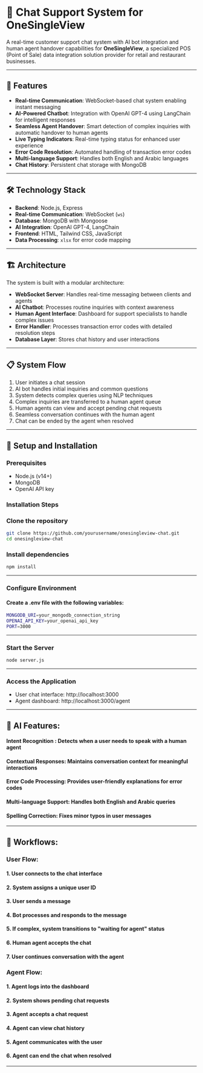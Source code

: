 # 💬 Chat Support System for OneSingleView

A real-time customer support chat system with AI bot integration and human agent handover capabilities for **OneSingleView**, a specialized POS (Point of Sale) data integration solution provider for retail and restaurant businesses.

---

## 🌟 Features

- **Real-time Communication**: WebSocket-based chat system enabling instant messaging  
- **AI-Powered Chatbot**: Integration with OpenAI GPT-4 using LangChain for intelligent responses  
- **Seamless Agent Handover**: Smart detection of complex inquiries with automatic handover to human agents  
- **Live Typing Indicators**: Real-time typing status for enhanced user experience  
- **Error Code Resolution**: Automated handling of transaction error codes  
- **Multi-language Support**: Handles both English and Arabic languages  
- **Chat History**: Persistent chat storage with MongoDB  

---

## 🛠️ Technology Stack

- **Backend**: Node.js, Express  
- **Real-time Communication**: WebSocket (`ws`)  
- **Database**: MongoDB with Mongoose  
- **AI Integration**: OpenAI GPT-4, LangChain  
- **Frontend**: HTML, Tailwind CSS, JavaScript  
- **Data Processing**: `xlsx` for error code mapping  

---

## 🏗️ Architecture

The system is built with a modular architecture:

- **WebSocket Server**: Handles real-time messaging between clients and agents  
- **AI Chatbot**: Processes routine inquiries with context awareness  
- **Human Agent Interface**: Dashboard for support specialists to handle complex issues  
- **Error Handler**: Processes transaction error codes with detailed resolution steps  
- **Database Layer**: Stores chat history and user interactions  

---

## 📋 System Flow

1. User initiates a chat session  
2. AI bot handles initial inquiries and common questions  
3. System detects complex queries using NLP techniques  
4. Complex inquiries are transferred to a human agent queue  
5. Human agents can view and accept pending chat requests  
6. Seamless conversation continues with the human agent  
7. Chat can be ended by the agent when resolved  

---

## 🚀 Setup and Installation

### Prerequisites

- Node.js (v14+)  
- MongoDB  
- OpenAI API key  

### Installation Steps


### Clone the repository
```bash
git clone https://github.com/yourusername/onesingleview-chat.git
cd onesingleview-chat
```
### Install dependencies
```bash
npm install
```
---
### Configure Environment
#### Create a .env file with the following variables:
```bash
MONGODB_URI=your_mongodb_connection_string
OPENAI_API_KEY=your_openai_api_key
PORT=3000
```
---

### Start the Server
```bash
node server.js
```
---

### Access the Application
- User chat interface: http://localhost:3000
- Agent dashboard: http://localhost:3000/agent
---

## 🤖 AI Features:

#### **Intent Recognition** : Detects when a user needs to speak with a human agent
#### **Contextual Responses**: Maintains conversation context for meaningful interactions
#### **Error Code Processing**: Provides user-friendly explanations for error codes
#### **Multi-language Support**: Handles both English and Arabic queries
#### **Spelling Correction**: Fixes minor typos in user messages

---
## 🔄 Workflows:

### User Flow:
#### 1. User connects to the chat interface

#### 2. System assigns a unique user ID

#### 3. User sends a message

#### 4. Bot processes and responds to the message

#### 5. If complex, system transitions to "waiting for agent" status

#### 6. Human agent accepts the chat

#### 7. User continues conversation with the agent

### Agent Flow:
#### 1. Agent logs into the dashboard

#### 2. System shows pending chat requests

#### 3. Agent accepts a chat request

#### 4. Agent can view chat history

#### 5. Agent communicates with the user

#### 6. Agent can end the chat when resolved

---
